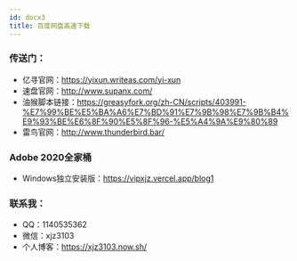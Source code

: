 ```yaml
---
id: docx3
title: 百度网盘高速下载
---
```

### 传送门：
* 亿寻官网：https://yixun.writeas.com/yi-xun
* 速盘官网：http://www.supanx.com/
* 油猴脚本链接：https://greasyfork.org/zh-CN/scripts/403991-%E7%99%BE%E5%BA%A6%E7%BD%91%E7%9B%98%E7%9B%B4%E9%93%BE%E6%8F%90%E5%8F%96-%E5%A4%9A%E9%80%89
* 雷鸟官网：http://www.thunderbird.bar/

### Adobe 2020全家桶
* Windows独立安装版：https://vipxjz.vercel.app/blog1

### 联系我：
* QQ：1140535362
* 微信：xjz3103
* 个人博客：https://xjz3103.now.sh/